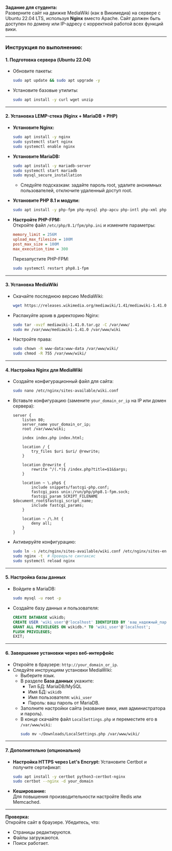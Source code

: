 **Задание для студента:**  
Разверните сайт на движке MediaWiki (как в Викимедиа) на сервере с Ubuntu 22.04 LTS, используя **Nginx** вместо Apache. Сайт должен быть доступен по домену или IP-адресу с корректной работой всех функций вики.

---

### **Инструкция по выполнению:**

#### 1. **Подготовка сервера (Ubuntu 22.04)**
   - Обновите пакеты:
     ```bash
     sudo apt update && sudo apt upgrade -y
     ```
   - Установите базовые утилиты:
     ```bash
     sudo apt install -y curl wget unzip
     ```

---

#### 2. **Установка LEMP-стека (Nginx + MariaDB + PHP)**
   - **Установите Nginx:**
     ```bash
     sudo apt install -y nginx
     sudo systemctl start nginx
     sudo systemctl enable nginx
     ```

   - **Установите MariaDB:**
     ```bash
     sudo apt install -y mariadb-server
     sudo systemctl start mariadb
     sudo mysql_secure_installation
     ```
     - Следуйте подсказкам: задайте пароль root, удалите анонимных пользователей, отключите удаленный доступ root.

   - **Установите PHP 8.1 и модули:**
     ```bash
     sudo apt install -y php-fpm php-mysql php-apcu php-intl php-xml php-mbstring php-curl php-gd php-zip
     ```

   - **Настройте PHP-FPM:**  
     Откройте файл `/etc/php/8.1/fpm/php.ini` и измените параметры:
     ```ini
     memory_limit = 256M
     upload_max_filesize = 100M
     post_max_size = 100M
     max_execution_time = 300
     ```
     Перезапустите PHP-FPM:
     ```bash
     sudo systemctl restart php8.1-fpm
     ```

---

#### 3. **Установка MediaWiki**
   - Скачайте последнюю версию MediaWiki:
     ```bash
     wget https://releases.wikimedia.org/mediawiki/1.41/mediawiki-1.41.0.tar.gz
     ```
   - Распакуйте архив в директорию Nginx:
     ```bash
     sudo tar -xvzf mediawiki-1.41.0.tar.gz -C /var/www/
     sudo mv /var/www/mediawiki-1.41.0 /var/www/wiki
     ```
   - Настройте права:
     ```bash
     sudo chown -R www-data:www-data /var/www/wiki/
     sudo chmod -R 755 /var/www/wiki/
     ```

---

#### 4. **Настройка Nginx для MediaWiki**
   - Создайте конфигурационный файл для сайта:
     ```bash
     sudo nano /etc/nginx/sites-available/wiki.conf
     ```
   - Вставьте конфигурацию (замените `your_domain_or_ip` на IP или домен сервера):
     ```nginx
     server {
         listen 80;
         server_name your_domain_or_ip;
         root /var/www/wiki;

         index index.php index.html;

         location / {
             try_files $uri $uri/ @rewrite;
         }

         location @rewrite {
             rewrite ^/(.*)$ /index.php?title=$1&$args;
         }

         location ~ \.php$ {
             include snippets/fastcgi-php.conf;
             fastcgi_pass unix:/run/php/php8.1-fpm.sock;
             fastcgi_param SCRIPT_FILENAME $document_root$fastcgi_script_name;
             include fastcgi_params;
         }

         location ~ /\.ht {
             deny all;
         }
     }
     ```
   - Активируйте конфигурацию:
     ```bash
     sudo ln -s /etc/nginx/sites-available/wiki.conf /etc/nginx/sites-enabled/
     sudo nginx -t  # Проверьте синтаксис
     sudo systemctl reload nginx
     ```

---

#### 5. **Настройка базы данных**
   - Войдите в MariaDB:
     ```bash
     sudo mysql -u root -p
     ```
   - Создайте базу данных и пользователя:
     ```sql
     CREATE DATABASE wikidb;
     CREATE USER 'wiki_user'@'localhost' IDENTIFIED BY 'ваш_надежный_пароль';
     GRANT ALL PRIVILEGES ON wikidb.* TO 'wiki_user'@'localhost';
     FLUSH PRIVILEGES;
     EXIT;
     ```

---

#### 6. **Завершение установки через веб-интерфейс**
   - Откройте в браузере: `http://your_domain_or_ip`.
   - Следуйте инструкциям установки MediaWiki:
     - Выберите язык.
     - В разделе **База данных** укажите:
       - Тип БД: MariaDB/MySQL
       - Имя БД: `wikidb`
       - Имя пользователя: `wiki_user`
       - Пароль: ваш пароль от MariaDB.
     - Заполните настройки сайта (название вики, имя администратора и пароль).
     - В конце скачайте файл `LocalSettings.php` и переместите его в `/var/www/wiki`:
       ```bash
       sudo mv ~/Downloads/LocalSettings.php /var/www/wiki/
       ```

---

#### 7. **Дополнительно (опционально)**
   - **Настройка HTTPS через Let's Encrypt:**
     Установите Certbot и получите сертификат:
     ```bash
     sudo apt install -y certbot python3-certbot-nginx
     sudo certbot --nginx -d your_domain
     ```
   - **Кеширование:**  
     Для повышения производительности настройте Redis или Memcached.

---

**Проверка:**  
Откройте сайт в браузере. Убедитесь, что:
- Страницы редактируются.
- Файлы загружаются.
- Поиск работает.
